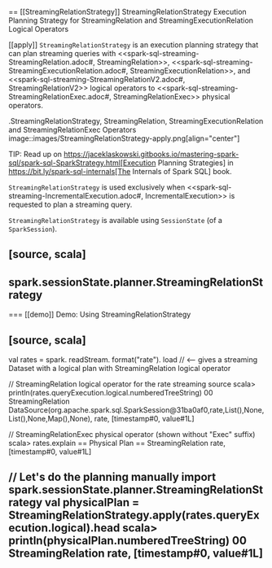 == [[StreamingRelationStrategy]] StreamingRelationStrategy Execution Planning Strategy for StreamingRelation and StreamingExecutionRelation Logical Operators

[[apply]]
`StreamingRelationStrategy` is an execution planning strategy that can plan streaming queries with <<spark-sql-streaming-StreamingRelation.adoc#, StreamingRelation>>, <<spark-sql-streaming-StreamingExecutionRelation.adoc#, StreamingExecutionRelation>>, and <<spark-sql-streaming-StreamingRelationV2.adoc#, StreamingRelationV2>> logical operators to <<spark-sql-streaming-StreamingRelationExec.adoc#, StreamingRelationExec>> physical operators.

.StreamingRelationStrategy, StreamingRelation, StreamingExecutionRelation and StreamingRelationExec Operators
image::images/StreamingRelationStrategy-apply.png[align="center"]

TIP: Read up on https://jaceklaskowski.gitbooks.io/mastering-spark-sql/spark-sql-SparkStrategy.html[Execution Planning Strategies] in https://bit.ly/spark-sql-internals[The Internals of Spark SQL] book.

`StreamingRelationStrategy` is used exclusively when <<spark-sql-streaming-IncrementalExecution.adoc#, IncrementalExecution>> is requested to plan a streaming query.

`StreamingRelationStrategy` is available using `SessionState` (of a `SparkSession`).

[source, scala]
----
spark.sessionState.planner.StreamingRelationStrategy
----

=== [[demo]] Demo: Using StreamingRelationStrategy

[source, scala]
----
val rates = spark.
  readStream.
  format("rate").
  load // <-- gives a streaming Dataset with a logical plan with StreamingRelation logical operator

// StreamingRelation logical operator for the rate streaming source
scala> println(rates.queryExecution.logical.numberedTreeString)
00 StreamingRelation DataSource(org.apache.spark.sql.SparkSession@31ba0af0,rate,List(),None,List(),None,Map(),None), rate, [timestamp#0, value#1L]

// StreamingRelationExec physical operator (shown without "Exec" suffix)
scala> rates.explain
== Physical Plan ==
StreamingRelation rate, [timestamp#0, value#1L]

// Let's do the planning manually
import spark.sessionState.planner.StreamingRelationStrategy
val physicalPlan = StreamingRelationStrategy.apply(rates.queryExecution.logical).head
scala> println(physicalPlan.numberedTreeString)
00 StreamingRelation rate, [timestamp#0, value#1L]
----
